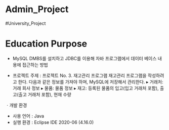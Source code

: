 # Admin_Project

#University_Project

# Education Purpose
- MySQL DMBS를 설치하고 JDBC를 이용해 자바 프로그램에서 데이터 베이스 내용에 접근하는 방법



- 프로젝트 주제 : 프로젝트 No. 3. 재고관리 프로그램
재고관리 프로그램을 작성하려고 한다. 다음과 같은 정보를 가져야 하며, MySQL에 저장해서 관리한다. 
▸ 거래처: 거래 회사 정보
▸ 물품: 물품 정보
▸ 재고: 등록된 물품의 입고(입고 거래처 포함), 출고(출고 거래처 포함), 현재 수량

ㆍ개발 환경
- 사용 언어 : Java
- 실행 환경 : Eclipse IDE 2020-06 (4.16.0)

